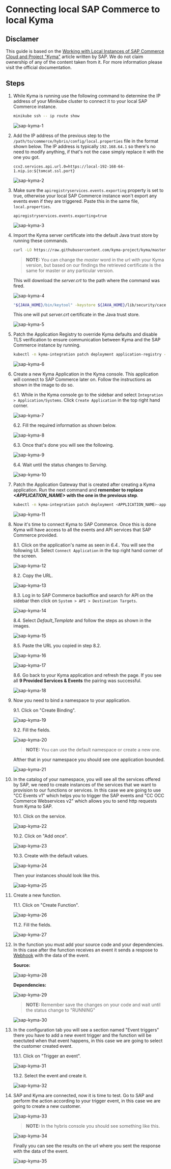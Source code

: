 # Connecting local SAP Commerce to local Kyma

## Disclamer

This guide is based on the [Working with Local Instances of SAP Commerce Cloud and Project "Kyma"](https://www.sap.com/cxworks/article/468901527/working_with_local_instances_of_sap_commerce_cloud_and_project_kyma) article written by SAP. We do not claim ownership of any of the content taken from it. For more information please visit the official documentation.

## Steps

1. While Kyma is running use the following command to determine the IP address of your Minikube cluster to connect it to your local SAP Commerce instance.

   ```bash
   minikube ssh -- ip route show
   ```

   ![sap-kyma-1](images/sap-kyma/img01.png)

2. Add the IP address of the previous step to the `/path/to/commerce/hybris/config/local.properties` file in the format shown below. The IP address is typically `192.168.64.1` so there's no need to modify anything, if that's not the case simply replace it with the one you got.

   ```
   ccv2.services.api.url.0=https://local-192-168-64-1.nip.io:${tomcat.ssl.port}
   ```

   ![sap-kyma-2](images/sap-kyma/img02.png)

3. Make sure the `apiregistryservices.events.exporting` property is set to true, otherwise your local SAP Commerce instance won't export any events even if they are triggered. Paste this in the same file, `local.properties`.

   ```
   apiregistryservices.events.exporting=true
   ```

   ![sap-kyma-3](images/sap-kyma/img03.png)

4. Import the Kyma server certificate into the default Java trust store by running these commands.

   ```bash
   curl -LO https://raw.githubusercontent.com/kyma-project/kyma/master/installation/certs/workspace/raw/server.crt
   ```

   > **NOTE:** You can change the _master_ word in the url with your Kyma version, but based on our findings the retrieved certificate is the same for master or any particular version.

   This will download the _server.crt_ to the path where the command was fired.

   ![sap-kyma-4](images/sap-kyma/img04.png)

   ```bash
   "${JAVA_HOME}/bin/keytool" -keystore ${JAVA_HOME}/lib/security/cacerts -storepass changeit -import -file server.crt -alias kyma-local
   ```

   This one will put _server.crt_ certificate in the Java trust store.

   ![sap-kyma-5](images/sap-kyma/img05.png)

5. Patch the Application Registry to override Kyma defaults and disable TLS verification to ensure communication between Kyma and the SAP Commerce instance by running.

   ```bash
   kubectl -n kyma-integration patch deployment application-registry --type json -p='[{"op": "add", "path": "/spec/template/spec/containers/0/args/-", "value":"--insecureSpecDownload=true"}]
   ```

   ![sap-kyma-6](images/sap-kyma/img06.png)

6. Create a new Kyma Application in the Kyma console. This application will connect to SAP Commerce later on. Follow the instructions as shown in the image to do so.

   6.1. While in the Kyma console go to the sidebar and select `Integration > Application/Systems`. Click `Create Application` in the top right hand corner.

   ![sap-kyma-7](images/sap-kyma/img07.png)

   6.2. Fill the required information as shown below.

   ![sap-kyma-8](images/sap-kyma/img08.png)

   6.3. Once that's done you will see the following.

   ![sap-kyma-9](images/sap-kyma/img09.png)

   6.4. Wait until the status changes to _Serving_.

   ![sap-kyma-10](images/sap-kyma/img10.png)

7. Patch the Application Gateway that is created after creating a Kyma application. Run the next command and **remember to replace _<APPLICATION_NAME>_ with the one in the previous step**.

   ```bash
   kubectl -n kyma-integration patch deployment <APPLICATION_NAME>-application-gateway --type json -p='[{"op": "add", "path": "/spec/template/spec/containers/0/args/-", "value":"--skipVerify=true"}]'
   ```

   ![sap-kyma-11](images/sap-kyma/img11.png)

8. Now it's time to connect Kyma to SAP Commerce. Once this is done Kyma will have access to all the events and API services that SAP Commerce provided.

   8.1. Click on the application's name as seen in _6.4._. You will see the following UI. Select `Connect Application` in the top right hand corner of the screen.

   ![sap-kyma-12](images/sap-kyma/img12.png)

   8.2. Copy the URL.

   ![sap-kyma-13](images/sap-kyma/img13.png)

   8.3. Log in to SAP Commerce backoffice and search for API on the sidebar then click on `System > API > Destination Targets`.

   ![sap-kyma-14](images/sap-kyma/img14.png)

   8.4. Select _Default_Template_ and follow the steps as shown in the images.

   ![sap-kyma-15](images/sap-kyma/img15.png)

   8.5. Paste the URL you copied in step 8.2.

   ![sap-kyma-16](images/sap-kyma/img16.png)

   ![sap-kyma-17](images/sap-kyma/img17.png)

   8.6. Go back to your Kyma application and refresh the page. If you see all **9 Provided Services & Events** the pairing was successful.

   ![sap-kyma-18](images/sap-kyma/img18.png)

9. Now you need to bind a namespace to your application.

   9.1. Click on "Create Binding".

   ![sap-kyma-19](images/sap-kyma/img19.png)

   9.2. Fill the fields.

   ![sap-kyma-20](images/sap-kyma/img20.png)

   > **NOTE:** You can use the default namespace or create a new one.

   Afther that in your namespace you should see one application bounded.

   ![sap-kyma-21](images/sap-kyma/img21.png)

10. In the catalog of your namespace, you will see all the services offered by SAP, we need to create instances of the services that we want to provision to our functions or services. In this case we are going to use "CC Events v1" which helps you to trigger the SAP events and "CC OCC Commerce Webservices v2" which allows you to send http requests from Kyma to SAP.

    10.1. Click on the service.

    ![sap-kyma-22](images/sap-kyma/img22.png)

    10.2. Click on "Add once".

    ![sap-kyma-23](images/sap-kyma/img23.png)

    10.3. Create with the default values.

    ![sap-kyma-24](images/sap-kyma/img24.png)

    Then your instances should look like this.

    ![sap-kyma-25](images/sap-kyma/img25.png)

11. Create a new function.

    11.1. Click on "Create Function".

    ![sap-kyma-26](images/sap-kyma/img26.png)

    11.2. Fill the fields.

    ![sap-kyma-27](images/sap-kyma/img27.png)

12. In the function you must add your source code and your dependencies. In this case after the function receives an event it sends a respose to [Webhook](https://webhook.site) with the data of the event.

    **Source:**

    ![sap-kyma-28](images/sap-kyma/img28.png)

    **Dependencies:**

    ![sap-kyma-29](images/sap-kyma/img29.png)

    > **NOTE:** Remember save the changes on your code and wait until the status change to "RUNNING"

    ![sap-kyma-30](images/sap-kyma/img30.png)

13. In the configuration tab you will see a section named "Event triggers" there you have to add a new event trigger and the function will be exectuted when that event happens, in this case we are going to select the customer created event.

    13.1. Click on "Trigger an event".

    ![sap-kyma-31](images/sap-kyma/img31.png)

    13.2. Select the event and create it.

    ![sap-kyma-32](images/sap-kyma/img32.png)

14. SAP and Kyma are connected, now it is time to test. Go to SAP and perform the action according to your trigger event, in this case we are going to create a new customer.

    ![sap-kyma-33](images/sap-kyma/img33.png)

    > **NOTE:** In the hybris console you should see something like this.

    ![sap-kyma-34](images/sap-kyma/img34.png)

    Finally you can see the results on the url where you sent the response with the data of the event.

    ![sap-kyma-35](images/sap-kyma/img35.png)

